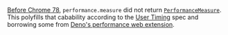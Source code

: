 [Before Chrome 78](https://developer.mozilla.org/en-US/docs/Web/API/Performance/measure#browser_compatibility), `performance.measure` did not return [`PerformanceMeasure`](https://developer.mozilla.org/en-US/docs/Web/API/PerformanceMeasure). This polyfills that cabability according to the [User Timing](https://w3c.github.io/user-timing/#dom-performance-measure) spec and borrowing some from [Deno's performance web extension](https://deno.land/x/deno@v1.38.0/ext/web/15_performance.js?source=).
